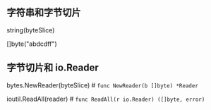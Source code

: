 ## 字符串和字节切片

string(byteSlice)

[]byte("abdcdff")


## 字节切片和 io.Reader

bytes.NewReader(byteSlice) # `func NewReader(b []byte) *Reader`

ioutil.ReadAll(reader) # `func ReadAll(r io.Reader) ([]byte, error)`

## 